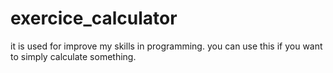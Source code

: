 # exercice_calculator
it is used for improve my skills in programming.
you can use this if you want to simply calculate something.
